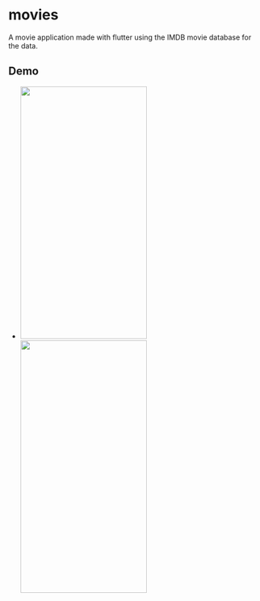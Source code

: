 # movies

A movie application made with flutter using the IMDB movie database for the data.

## Demo

- <img src="assets/Light.gif" width="250" height = "500"/> <img src="assets/dark.gif" width="250" height = "500"/>
